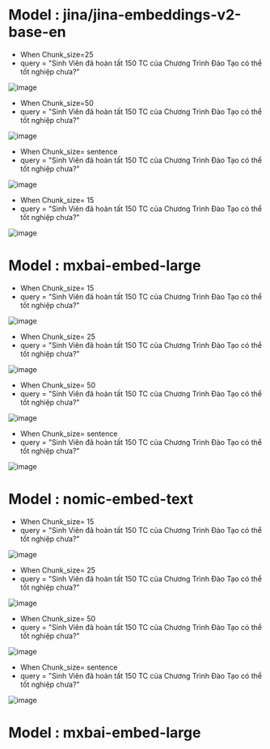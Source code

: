 # Model : jina/jina-embeddings-v2-base-en
- When Chunk_size=25 
- query = "Sinh Viên đã hoàn tất 150 TC của Chương Trình Đào Tạo có thể tốt nghiệp chưa?"
  
![image](https://github.com/user-attachments/assets/e88644bc-9ac5-4a0d-87d9-13da172c3483)

- When Chunk_size=50
- query = "Sinh Viên đã hoàn tất 150 TC của Chương Trình Đào Tạo có thể tốt nghiệp chưa?"
  
![image](https://github.com/user-attachments/assets/1bfedab9-d63d-4386-9552-1317640d3e43)

- When Chunk_size= sentence
- query = "Sinh Viên đã hoàn tất 150 TC của Chương Trình Đào Tạo có thể tốt nghiệp chưa?"

![image](https://github.com/user-attachments/assets/9fda3e54-b3b9-4156-9a0a-7a5d4d559d8b)

- When Chunk_size= 15
- query = "Sinh Viên đã hoàn tất 150 TC của Chương Trình Đào Tạo có thể tốt nghiệp chưa?"

![image](https://github.com/user-attachments/assets/12e75317-d735-4471-b1a1-c47ef7dc04da)

# Model : mxbai-embed-large

- When Chunk_size= 15
- query = "Sinh Viên đã hoàn tất 150 TC của Chương Trình Đào Tạo có thể tốt nghiệp chưa?"

![image](https://github.com/user-attachments/assets/f8498687-a837-44be-bdca-ddd24aca4378)

- When Chunk_size= 25
- query = "Sinh Viên đã hoàn tất 150 TC của Chương Trình Đào Tạo có thể tốt nghiệp chưa?"

![image](https://github.com/user-attachments/assets/8460ef0f-4aaf-4a0d-821a-01551d7c4634)



- When Chunk_size= 50
- query = "Sinh Viên đã hoàn tất 150 TC của Chương Trình Đào Tạo có thể tốt nghiệp chưa?"


![image](https://github.com/user-attachments/assets/1595259e-3649-41d3-a632-1d2519fc0818)


- When Chunk_size= sentence
- query = "Sinh Viên đã hoàn tất 150 TC của Chương Trình Đào Tạo có thể tốt nghiệp chưa?"

![image](https://github.com/user-attachments/assets/a873dba0-9418-473c-b912-bad4f1b653a4)

# Model : nomic-embed-text

- When Chunk_size= 15
- query = "Sinh Viên đã hoàn tất 150 TC của Chương Trình Đào Tạo có thể tốt nghiệp chưa?"

![image](https://github.com/user-attachments/assets/3862b764-5d76-472c-856b-31af5a846c79)

- When Chunk_size= 25
- query = "Sinh Viên đã hoàn tất 150 TC của Chương Trình Đào Tạo có thể tốt nghiệp chưa?"


![image](https://github.com/user-attachments/assets/fc2ad3ab-207d-4a4c-a3b6-0a79026f4367)

- When Chunk_size= 50
- query = "Sinh Viên đã hoàn tất 150 TC của Chương Trình Đào Tạo có thể tốt nghiệp chưa?"

![image](https://github.com/user-attachments/assets/e1c155da-53c2-4020-889c-97bd4d7c41ba)


- When Chunk_size= sentence
- query = "Sinh Viên đã hoàn tất 150 TC của Chương Trình Đào Tạo có thể tốt nghiệp chưa?"

![image](https://github.com/user-attachments/assets/59a32f9e-b609-4fac-ade2-ef617d79aa5c)

# Model : mxbai-embed-large

